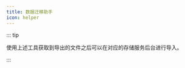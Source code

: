 ```yaml
---
title: 数据迁移助手
icon: helper
---
```


<MigrationTool />

::: tip

使用上述工具获取到导出的文件之后可以在对应的存储服务后台进行导入。

:::

<script setup lang="ts">
import MigrationTool from '@MigrationTool';
</script>
